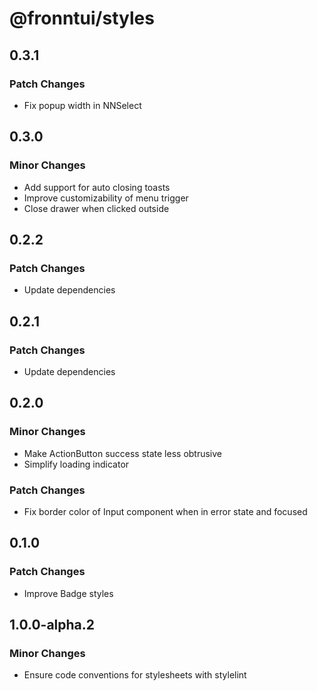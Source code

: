 # @fronntui/styles

## 0.3.1

### Patch Changes

- Fix popup width in NNSelect

## 0.3.0

### Minor Changes

- Add support for auto closing toasts
- Improve customizability of menu trigger
- Close drawer when clicked outside

## 0.2.2

### Patch Changes

- Update dependencies

## 0.2.1

### Patch Changes

- Update dependencies

## 0.2.0

### Minor Changes

- Make ActionButton success state less obtrusive
- Simplify loading indicator

### Patch Changes

- Fix border color of Input component when in error state and focused

## 0.1.0

### Patch Changes

- Improve Badge styles

## 1.0.0-alpha.2

### Minor Changes

- Ensure code conventions for stylesheets with stylelint
